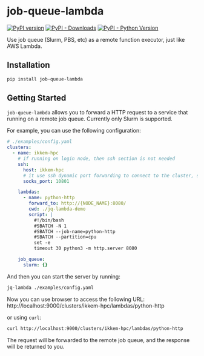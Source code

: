 # job-queue-lambda


[![PyPI version](https://badge.fury.io/py/job-queue-lambda.svg)](https://badge.fury.io/py/job-queue-lambda)
[![PyPI - Downloads](https://img.shields.io/pypi/dm/job-queue-lambda)](https://pypi.org/project/job-queue-lambda/)
[![PyPI - Python Version](https://img.shields.io/pypi/pyversions/job-queue-lambda)](https://pypi.org/project/job-queue-lambda/)

Use job queue (Slurm, PBS, etc) as a remote function executor, just like AWS Lambda.

## Installation

```bash
pip install job-queue-lambda
```
## Getting Started

`job-queue-lambda` allows you to forward a HTTP request to a service that running on a remote job queue. Currently only Slurm is supported.

For example, you can use the following configuration:

```yaml
# ./examples/config.yaml
clusters:
  - name: ikkem-hpc
    # if running on login node, then ssh section is not needed
    ssh:
      host: ikkem-hpc
      # it use ssh dynamic port forwarding to connect to the cluster, so socks_port is required
      socks_port: 10801

    lambdas:
      - name: python-http
        forward_to: http://{NODE_NAME}:8080/
        cwd: ./jq-lambda-demo
        script: |
          #!/bin/bash
          #SBATCH -N 1
          #SBATCH --job-name=python-http
          #SBATCH --partition=cpu
          set -e
          timeout 30 python3 -m http.server 8080

    job_queue:
      slurm: {}

```

And then you can start the server by running:
```bash
jq-lambda ./examples/config.yaml
```

Now you can use browser to access the following URL:  http://localhost:9000/clusters/ikkem-hpc/lambdas/python-http

or using `curl`:
```bash
curl http://localhost:9000/clusters/ikkem-hpc/lambdas/python-http
```

The request will be forwarded to the remote job queue, and the response will be returned to you.
